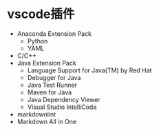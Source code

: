 # vscode插件

- Anaconda Extension Pack
  - Python
  - YAML
- C/C++
- Java Extension Pack
  - Language Support for Java(TM) by Red Hat
  - Debugger for Java
  - Java Test Runner
  - Maven for Java
  - Java Dependency Viewer
  - Visual Studio IntelliCode
- markdownlint
- Markdown All in One
